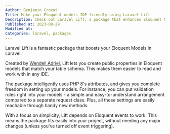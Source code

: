 ```yaml
---
Author: Benjamin Crozat
Title: Make your Eloquent models IDE-friendly using Laravel Lift
Description: Check out Laravel Lift, a package that enhances Eloquent Models and makes them more IDE-friendly - all thanks to Wendell Adriel.
Published at: 2023-08-29
Modified at: 
Categories: laravel, packages
---
```


Laravel Lift is a fantastic package that boosts your Eloquent Models in Laravel.
 
Created by [Wendell Adriel](https://wendelladriel.com), Lift lets you create public properties in Eloquent models that match your table schema. This makes them easier to read and work with in any IDE.

The package intelligently uses PHP 8's attributes, and gives you complete freedom in setting up your models. For instance, you can put validation rules right into your models - a simple and easy-to-understand arrangement compared to a separate request class. Plus, all these settings are easily reachable through handy new methods.
 
With a focus on simplicity, Lift depends on Eloquent events to work. This means the package fits easily into your project, without needing any major changes (unless you've turned off event triggering).